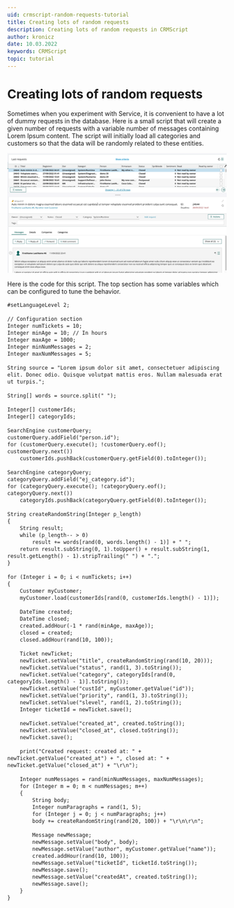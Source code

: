 ```yaml
---
uid: crmscript-random-requests-tutorial
title: Creating lots of random requests
description: Creating lots of random requests in CRMScript
author: kronicz
date: 10.03.2022
keywords: CRMScript
topic: tutorial
---
```


# Creating lots of random requests

Sometimes when you experiment with Service, it is convenient to have a lot of dummy requests in the database. Here is a small script that will create a given number of requests with a variable number of messages containing Lorem Ipsum content. The script will initially load all categories and customers so that the data will be randomly related to these entities.

![random request -screenshot][img1]

Here is the code for this script. The top section has some variables which can be configured to tune the behavior.

```crmscript
#setLanguageLevel 2;

// Configuration section
Integer numTickets = 10;
Integer minAge = 10; // In hours
Integer maxAge = 1000;
Integer minNumMessages = 2;
Integer maxNumMessages = 5;

String source = "Lorem ipsum dolor sit amet, consectetuer adipiscing elit. Donec odio. Quisque volutpat mattis eros. Nullam malesuada erat ut turpis.";

String[] words = source.split(" ");

Integer[] customerIds;
Integer[] categoryIds;

SearchEngine customerQuery;
customerQuery.addField("person.id");
for (customerQuery.execute(); !customerQuery.eof(); customerQuery.next())
    customerIds.pushBack(customerQuery.getField(0).toInteger());

SearchEngine categoryQuery;
categoryQuery.addField("ej_category.id");
for (categoryQuery.execute(); !categoryQuery.eof(); categoryQuery.next())
    categoryIds.pushBack(categoryQuery.getField(0).toInteger());

String createRandomString(Integer p_length)
{
    String result;
    while (p_length-- > 0)
        result += words[rand(0, words.length() - 1)] + " ";
    return result.subString(0, 1).toUpper() + result.subString(1, result.getLength() - 1).stripTrailing(" ") + ".";
}

for (Integer i = 0; i < numTickets; i++)
{
    Customer myCustomer;
    myCustomer.load(customerIds[rand(0, customerIds.length() - 1)]);

    DateTime created;
    DateTime closed;
    created.addHour(-1 * rand(minAge, maxAge));
    closed = created;
    closed.addHour(rand(10, 100));

    Ticket newTicket;
    newTicket.setValue("title", createRandomString(rand(10, 20)));
    newTicket.setValue("status", rand(1, 3).toString());
    newTicket.setValue("category", categoryIds[rand(0, categoryIds.length() - 1)].toString());
    newTicket.setValue("custId", myCustomer.getValue("id"));
    newTicket.setValue("priority", rand(1, 3).toString());
    newTicket.setValue("slevel", rand(1, 2).toString());
    Integer ticketId = newTicket.save();

    newTicket.setValue("created_at", created.toString());
    newTicket.setValue("closed_at", closed.toString());
    newTicket.save();

    print("Created request: created at: " + newTicket.getValue("created_at") + ", closed at: " + newTicket.getValue("closed_at") + "\r\n");

    Integer numMessages = rand(minNumMessages, maxNumMessages);
    for (Integer m = 0; m < numMessages; m++)
    {
        String body;
        Integer numParagraphs = rand(1, 5);
        for (Integer j = 0; j < numParagraphs; j++)
        body += createRandomString(rand(20, 100)) + "\r\n\r\n";

        Message newMessage;
        newMessage.setValue("body", body);
        newMessage.setValue("author", myCustomer.getValue("name"));
        created.addHour(rand(10, 100));
        newMessage.setValue("ticketId", ticketId.toString());
        newMessage.save();
        newMessage.setValue("createdAt", created.toString());
        newMessage.save();
    }
}
```

[img1]: media/random-requests.png
